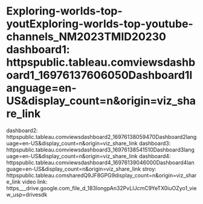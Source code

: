 # Exploring-worlds-top-youtExploring-worlds-top-youtube-channels_NM2023TMID20230 dashboard1: httpspublic.tableau.comviewsdashboard1_16976137606050Dashboard1language=en-US&display_count=n&origin=viz_share_link
dashboard2: httpspublic.tableau.comviewsdashboard2_16976138059470Dashboard2language=en-US&display_count=n&origin=viz_share_link dashboard3:  httpspublic.tableau.comviewsdashboard3_16976138541510Dashboard3language=en-US&display_count=n&origin=viz_share_link dashboard4: httpspublic.tableau.comviewsdashboard4_16976139046000Dashboard4language=en-US&display_count=n&origin=viz_share_link  stroy: httpspublic.tableau.comsharedQ9JF8GPG9display_count=n&origin=viz_share_link
video link: https___drive.google.com_file_d_183longpAn32PvLIJcmC9YeTX0iuOZyo1_view_usp=drivesdk
